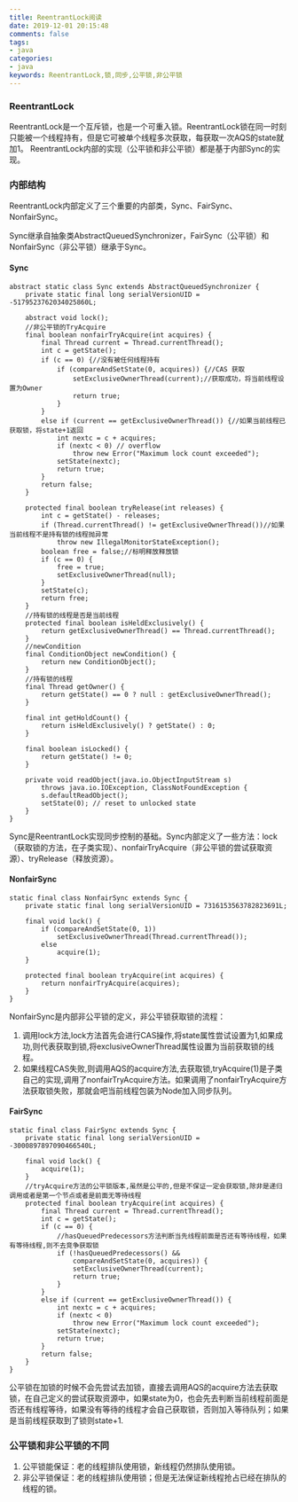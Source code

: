 ```yaml
---
title: ReentrantLock阅读 
date: 2019-12-01 20:15:48
comments: false
tags: 
- java
categories: 
- java
keywords: ReentrantLock,锁,同步,公平锁,非公平锁
---
```


### ReentrantLock

ReentrantLock是一个互斥锁，也是一个可重入锁。ReentrantLock锁在同一时刻只能被一个线程持有，但是它可被单个线程多次获取，每获取一次AQS的state就加1。
ReentrantLock内部的实现（公平锁和非公平锁）都是基于内部Sync的实现。

### 内部结构

ReentrantLock内部定义了三个重要的内部类，Sync、FairSync、NonfairSync。

Sync继承自抽象类AbstractQueuedSynchronizer，FairSync（公平锁）和 NonfairSync（非公平锁）继承于Sync。

#### Sync

```
abstract static class Sync extends AbstractQueuedSynchronizer {
    private static final long serialVersionUID = -5179523762034025860L;

    abstract void lock();
    //非公平锁的TryAcquire
    final boolean nonfairTryAcquire(int acquires) {
        final Thread current = Thread.currentThread();
        int c = getState();
        if (c == 0) {//没有被任何线程持有
            if (compareAndSetState(0, acquires)) {//CAS 获取
                setExclusiveOwnerThread(current);//获取成功，将当前线程设置为Owner
                return true;
            }
        }
        else if (current == getExclusiveOwnerThread()) {//如果当前线程已获取锁，将state+1返回
            int nextc = c + acquires;
            if (nextc < 0) // overflow
                throw new Error("Maximum lock count exceeded");
            setState(nextc);
            return true;
        }
        return false;
    }

    protected final boolean tryRelease(int releases) {
        int c = getState() - releases;
        if (Thread.currentThread() != getExclusiveOwnerThread())//如果当前线程不是持有锁的线程抛异常
            throw new IllegalMonitorStateException();
        boolean free = false;//标明释放释放锁
        if (c == 0) {
            free = true;
            setExclusiveOwnerThread(null);
        }
        setState(c);
        return free;
    }
    //持有锁的线程是否是当前线程
    protected final boolean isHeldExclusively() {
        return getExclusiveOwnerThread() == Thread.currentThread();
    }
    //newCondition
    final ConditionObject newCondition() {
        return new ConditionObject();
    }
    //持有锁的线程
    final Thread getOwner() {
        return getState() == 0 ? null : getExclusiveOwnerThread();
    }

    final int getHoldCount() {
        return isHeldExclusively() ? getState() : 0;
    }

    final boolean isLocked() {
        return getState() != 0;
    }

    private void readObject(java.io.ObjectInputStream s)
        throws java.io.IOException, ClassNotFoundException {
        s.defaultReadObject();
        setState(0); // reset to unlocked state
    }
}
```

Sync是ReentrantLock实现同步控制的基础。Sync内部定义了一些方法：lock（获取锁的方法，在子类实现）、nonfairTryAcquire（非公平锁的尝试获取资源）、tryRelease（释放资源）。

#### NonfairSync

```
static final class NonfairSync extends Sync {
    private static final long serialVersionUID = 7316153563782823691L;
    
    final void lock() {
        if (compareAndSetState(0, 1))
            setExclusiveOwnerThread(Thread.currentThread());
        else
            acquire(1);
    }
    
    protected final boolean tryAcquire(int acquires) {
        return nonfairTryAcquire(acquires);
    }
}
```

NonfairSync是内部非公平锁的定义，非公平锁获取锁的流程：

1. 调用lock方法,lock方法首先会进行CAS操作,将state属性尝试设置为1,如果成功,则代表获取到锁,将exclusiveOwnerThread属性设置为当前获取锁的线程。
2. 如果线程CAS失败,则调用AQS的acquire方法,去获取锁,tryAcquire(1)是子类自己的实现,调用了nonfairTryAcquire方法。如果调用了nonfairTryAcquire方法获取锁失败，那就会吧当前线程包装为Node加入同步队列。
   
#### FairSync 

```
static final class FairSync extends Sync {
    private static final long serialVersionUID = -3000897897090466540L;

    final void lock() {
        acquire(1);
    }
    //tryAcquire方法的公平锁版本,虽然是公平的,但是不保证一定会获取锁,除非是递归调用或者是第一个节点或者是前面无等待线程
    protected final boolean tryAcquire(int acquires) {
        final Thread current = Thread.currentThread();
        int c = getState();
        if (c == 0) {
            //hasQueuedPredecessors方法判断当先线程前面是否还有等待线程，如果有等待线程,则不去竞争获取锁
            if (!hasQueuedPredecessors() &&
                compareAndSetState(0, acquires)) {
                setExclusiveOwnerThread(current);
                return true;
            }
        }
        else if (current == getExclusiveOwnerThread()) {
            int nextc = c + acquires;
            if (nextc < 0)
                throw new Error("Maximum lock count exceeded");
            setState(nextc);
            return true;
        }
        return false;
    }
}
```
公平锁在加锁的时候不会先尝试去加锁，直接去调用AQS的acquire方法去获取锁，在自己定义的尝试获取资源中，如果state为0，也会先去判断当前线程前面是否还有线程等待，如果没有等待的线程才会自己获取锁，否则加入等待队列；如果是当前线程获取到了锁则state+1.

### 公平锁和非公平锁的不同

1. 公平锁能保证：老的线程排队使用锁，新线程仍然排队使用锁。 
2. 非公平锁保证：老的线程排队使用锁；但是无法保证新线程抢占已经在排队的线程的锁。
